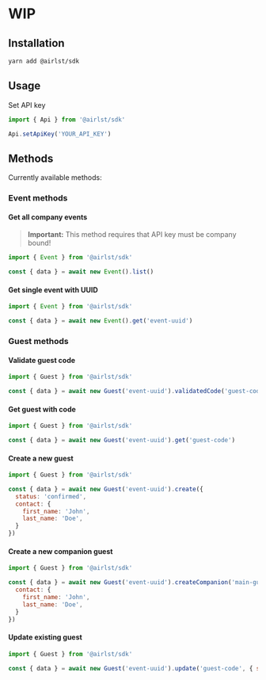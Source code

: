 # WIP

## Installation

```bash
yarn add @airlst/sdk
```

## Usage

Set API key

```javascript
import { Api } from '@airlst/sdk'

Api.setApiKey('YOUR_API_KEY')
```

## Methods

Currently available methods:

### Event methods

#### Get all company events

> **Important:** This method requires that API key must be company bound!

```javascript
import { Event } from '@airlst/sdk'

const { data } = await new Event().list()
```

#### Get single event with UUID

```javascript
import { Event } from '@airlst/sdk'

const { data } = await new Event().get('event-uuid')
```

### Guest methods

#### Validate guest code

```javascript
import { Guest } from '@airlst/sdk'

const { data } = await new Guest('event-uuid').validatedCode('guest-code')
```

#### Get guest with code

```javascript
import { Guest } from '@airlst/sdk'

const { data } = await new Guest('event-uuid').get('guest-code')
```

#### Create a new guest

```javascript
import { Guest } from '@airlst/sdk'

const { data } = await new Guest('event-uuid').create({
  status: 'confirmed',
  contact: {
    first_name: 'John',
    last_name: 'Doe',
  }
})
```

#### Create a new companion guest

```javascript
import { Guest } from '@airlst/sdk'

const { data } = await new Guest('event-uuid').createCompanion('main-guest-code', {
  contact: {
    first_name: 'John',
    last_name: 'Doe',
  }
})
```

#### Update existing guest

```javascript
import { Guest } from '@airlst/sdk'

const { data } = await new Guest('event-uuid').update('guest-code', { status: 'confirmed' })
```
